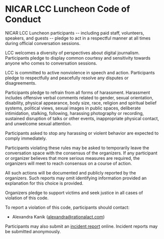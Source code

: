 # NICAR LCC Luncheon Code of Conduct

NICAR LCC Luncheon participants -- including paid staff, volunteers, speakers, and guests -- pledge to act in a respectful manner at all times during official conversation sessions.

LCC welcomes a diversity of perspectives about digital journalism. Participants pledge to display common courtesy and sensitivity towards anyone who comes to conversation sessions.

LCC is committed to active nonviolence in speech and action. Participants pledge to respectfully and peacefully resolve any disputes or disagreements.

Participants pledge to refrain from all forms of harassment. Harassment includes offensive verbal comments related to gender, sexual orientation, disability, physical appearance, body size, race, religion and spiritual belief systems, political views, sexual images in public spaces, deliberate intimidation, stalking, following, harassing photography or recording, sustained disruption of talks or other events, inappropriate physical contact, and unwelcome sexual attention.

Participants asked to stop any harassing or violent behavior are expected to comply immediately.

Participants violating these rules may be asked to temporarily leave the conversation space with the consensus of the organizers. If any participant or organizer believes that more serious measures are required, the organizers will meet to reach consensus on a course of action.

All such actions will be documented and publicly reported by the organizers. Such reports may omit identifying information provided an explanation for this choice is provided.

Organizers pledge to support victims and seek justice in all cases of violation of this code.

To report a violation of this code, participants should contact:

* Alexandra Kanik (alexandra@rationalact.com)

Participants may also submit an [incident report](https://docs.google.com/forms/d/e/1FAIpQLSc0ZARd1rnVb7uBE_j6XfQvP5jtF26HcnWYTt1B3pKBZeEkzw/viewform) online. Incident reports may be submitted anonymously. 

